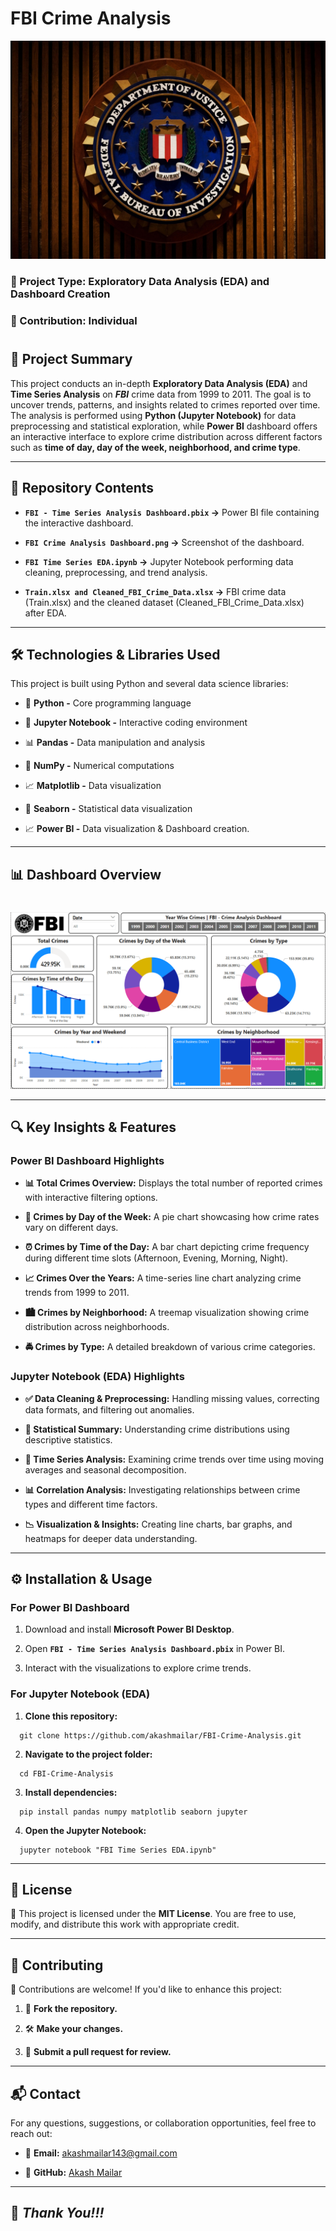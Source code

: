 # FBI Crime Analysis

![FBI](https://github.com/akashmailar/FBI-Crime-Analysis/blob/main/fbi-crest.jpg)

### 📌 Project Type: Exploratory Data Analysis (EDA) and Dashboard Creation

### 👤 Contribution: Individual

#
## 📖 Project Summary

This project conducts an in-depth **Exploratory Data Analysis (EDA)** and **Time Series Analysis** on ***FBI*** crime data from 1999 to 2011. The goal is to uncover trends, patterns, and insights related to crimes reported over time. The analysis is performed using **Python (Jupyter Notebook)** for data preprocessing and statistical exploration, while **Power BI** dashboard offers an interactive interface to explore crime distribution across different factors such as **time of day, day of the week, neighborhood, and crime type**.

---

## 📂 Repository Contents

- **`FBI - Time Series Analysis Dashboard.pbix` →** Power BI file containing the interactive dashboard.

- **`FBI Crime Analysis Dashboard.png` →** Screenshot of the dashboard.

- **`FBI Time Series EDA.ipynb` →** Jupyter Notebook performing data cleaning, preprocessing, and trend analysis.

- **`Train.xlsx and Cleaned_FBI_Crime_Data.xlsx` →** FBI crime data (Train.xlsx) and the cleaned dataset (Cleaned_FBI_Crime_Data.xlsx) after EDA.

---

## 🛠 Technologies & Libraries Used

This project is built using Python and several data science libraries:

- 🐍 **Python -** Core programming language

- 📓 **Jupyter Notebook -** Interactive coding environment

- 📊 **Pandas -** Data manipulation and analysis

- 🔢 **NumPy -** Numerical computations

- 📈 **Matplotlib -** Data visualization

- 🎨 **Seaborn -** Statistical data visualization

- 📈 **Power BI -** Data visualization & Dashboard creation.

---

## 📊 Dashboard Overview
#
![Dashboard](https://github.com/akashmailar/FBI-Crime-Analysis/blob/main/FBI%20Crime%20Analysis%20Dashboard.png)

---

## 🔍 Key Insights & Features

### Power BI Dashboard Highlights

- **📊 Total Crimes Overview:** Displays the total number of reported crimes with interactive filtering options.

- **📅 Crimes by Day of the Week:** A pie chart showcasing how crime rates vary on different days.

- **⏰ Crimes by Time of the Day:** A bar chart depicting crime frequency during different time slots (Afternoon, Evening, Morning, Night).

- **📈 Crimes Over the Years:** A time-series line chart analyzing crime trends from 1999 to 2011.

- **🏙️ Crimes by Neighborhood:** A treemap visualization showing crime distribution across neighborhoods.

- **🚔 Crimes by Type:** A detailed breakdown of various crime categories.


### Jupyter Notebook (EDA) Highlights

- **✅ Data Cleaning & Preprocessing:** Handling missing values, correcting data formats, and filtering out anomalies.

- **🔢 Statistical Summary:** Understanding crime distributions using descriptive statistics.

- **🔄 Time Series Analysis:** Examining crime trends over time using moving averages and seasonal decomposition.

- **📊 Correlation Analysis:** Investigating relationships between crime types and different time factors.

- **📉 Visualization & Insights:** Creating line charts, bar graphs, and heatmaps for deeper data understanding.

---

## ⚙️ Installation & Usage

### For Power BI Dashboard

1. Download and install **Microsoft Power BI Desktop**.

2. Open **`FBI - Time Series Analysis Dashboard.pbix`** in Power BI.

3. Interact with the visualizations to explore crime trends.


### For Jupyter Notebook (EDA)

1. **Clone this repository:**
```
  git clone https://github.com/akashmailar/FBI-Crime-Analysis.git
```

2. **Navigate to the project folder:**
```
  cd FBI-Crime-Analysis
```

3. **Install dependencies:**
```
  pip install pandas numpy matplotlib seaborn jupyter
```

4. **Open the Jupyter Notebook:**
```
  jupyter notebook "FBI Time Series EDA.ipynb"
```

---

## 📜 License

📄 This project is licensed under the **MIT License**. You are free to use, modify, and distribute this work with appropriate credit.

---

## 🤝 Contributing

🎯 Contributions are welcome! If you'd like to enhance this project:

1. 🍴 **Fork the repository.**

2. 🛠 **Make your changes.**

3. 📩 **Submit a pull request for review.**

---

## 📬 Contact

For any questions, suggestions, or collaboration opportunities, feel free to reach out:

- 📧 **Email:** akashmailar143@gmail.com

- 🔗 **GitHub:** [Akash Mailar](https://github.com/akashmailar)

---

## 🙏 *Thank You!!!*
